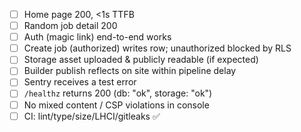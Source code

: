 - [ ] Home page 200, <1s TTFB
- [ ] Random job detail 200
- [ ] Auth (magic link) end-to-end works
- [ ] Create job (authorized) writes row; unauthorized blocked by RLS
- [ ] Storage asset uploaded & publicly readable (if expected)
- [ ] Builder publish reflects on site within pipeline delay
- [ ] Sentry receives a test error
- [ ] `/healthz` returns 200 (db: "ok", storage: "ok")
- [ ] No mixed content / CSP violations in console
- [ ] CI: lint/type/size/LHCI/gitleaks ✅
